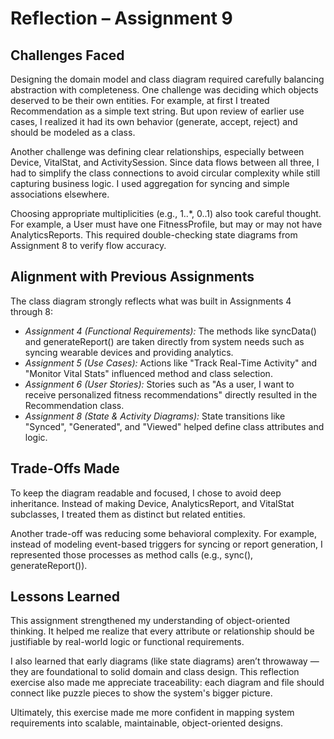 # Reflection – Assignment 9

## Challenges Faced

Designing the domain model and class diagram required carefully balancing abstraction with completeness. One challenge was deciding which objects deserved to be their own entities. For example, at first I treated Recommendation as a simple text string. But upon review of earlier use cases, I realized it had its own behavior (generate, accept, reject) and should be modeled as a class.

Another challenge was defining clear relationships, especially between Device, VitalStat, and ActivitySession. Since data flows between all three, I had to simplify the class connections to avoid circular complexity while still capturing business logic. I used aggregation for syncing and simple associations elsewhere.

Choosing appropriate multiplicities (e.g., 1..*, 0..1) also took careful thought. For example, a User must have one FitnessProfile, but may or may not have AnalyticsReports. This required double-checking state diagrams from Assignment 8 to verify flow accuracy.

## Alignment with Previous Assignments

The class diagram strongly reflects what was built in Assignments 4 through 8:

- *Assignment 4 (Functional Requirements):* The methods like syncData() and generateReport() are taken directly from system needs such as syncing wearable devices and providing analytics.
- *Assignment 5 (Use Cases):* Actions like "Track Real-Time Activity" and "Monitor Vital Stats" influenced method and class selection.
- *Assignment 6 (User Stories):* Stories such as "As a user, I want to receive personalized fitness recommendations" directly resulted in the Recommendation class.
- *Assignment 8 (State & Activity Diagrams):* State transitions like "Synced", "Generated", and "Viewed" helped define class attributes and logic.

## Trade-Offs Made

To keep the diagram readable and focused, I chose to avoid deep inheritance. Instead of making Device, AnalyticsReport, and VitalStat subclasses, I treated them as distinct but related entities.

Another trade-off was reducing some behavioral complexity. For example, instead of modeling event-based triggers for syncing or report generation, I represented those processes as method calls (e.g., sync(), generateReport()).

## Lessons Learned

This assignment strengthened my understanding of object-oriented thinking. It helped me realize that every attribute or relationship should be justifiable by real-world logic or functional requirements.

I also learned that early diagrams (like state diagrams) aren’t throwaway — they are foundational to solid domain and class design. This reflection exercise also made me appreciate traceability: each diagram and file should connect like puzzle pieces to show the system's bigger picture.

Ultimately, this exercise made me more confident in mapping system requirements into scalable, maintainable, object-oriented designs.
